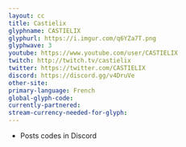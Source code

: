 ```yaml
---
layout: cc
title: Castielix
glyphname: CASTIELIX
glyphurl: https://i.imgur.com/q6YZa7T.png
glyphwave: 3
youtube: https://www.youtube.com/user/CASTIELIX
twitch: http://twitch.tv/castielix
twitter: https://twitter.com/CASTIELIX
discord: https://discord.gg/v4DruVe
other-site: 
primary-language: French
global-glyph-code: 
currently-partnered: 
stream-currency-needed-for-glyph: 
---
```

* Posts codes in Discord
